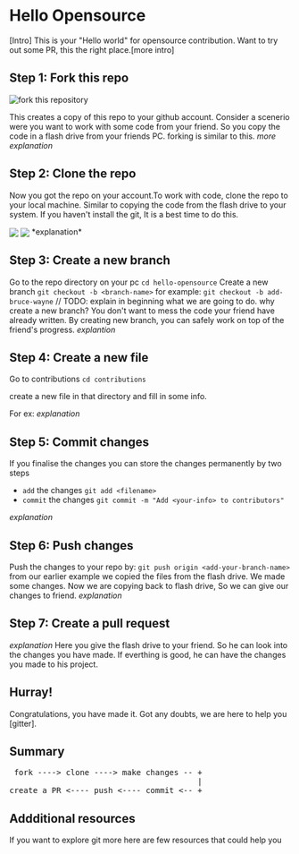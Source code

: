 # Hello Opensource 

[Intro]
This is your "Hello world" for opensource contribution. Want to try out some PR, this the right place.[more intro]

## Step 1: Fork this repo

<img align="center" src="https://user-images.githubusercontent.com/59721339/92510135-ffa77680-f228-11ea-889f-d4a99eb873db.png" alt="fork this repository" />

 This creates a copy of this repo to your github account. Consider a scenerio were you want to work with some code from your friend. So you copy the code in a flash drive from your friends PC. forking is similar to this.
 *more explanation*
## Step 2: Clone the repo
Now  you got the repo on your account.To work with code, clone the repo to your local machine. Similar to copying the code from the flash drive to your system. If you haven't install the git, It is a best time to do this.

<img align="center" src="https://user-images.githubusercontent.com/59721339/92510454-7fcddc00-f229-11ea-9178-eb8cebfd34f7.png" />
<img align="center" src="https://user-images.githubusercontent.com/59721339/92510575-b3a90180-f229-11ea-8c77-4f90752647ea.png">
*explanation*

## Step 3: Create a new branch
 Go to the repo directory on your pc
 `cd hello-opensource`
 Create a new branch
 `git checkout -b <branch-name>`
 for example:
 `git checkout -b add-bruce-wayne`
 // TODO: explain in beginning what we are going to do.
 why create a new branch?
 You don't want to mess the code your friend have already written. By creating new branch, you can safely work on top of the friend's progress. 
*explantion*
## Step 4: Create a new file
Go to contributions
`cd contributions`

create a new file in that directory and fill in some info.

For ex:
  <example>
*explanation*
## Step 5: Commit changes
 If you finalise the changes you can store the changes permanently by two steps
 - `add` the changes
 `git add <filename>`
 - `commit` the changes
 `git commit -m "Add <your-info> to contributors"`
 
*explanation*
## Step 6: Push changes
Push the changes to your repo by:
`git push origin <add-your-branch-name>`
from our earlier example we copied the files from the flash drive. We made some changes. Now we are copying back to flash drive, So we can give our changes to friend.
*explanation*
## Step 7: Create a pull request
*explanation*
Here you give the flash drive to your friend. So he can look into the changes you have made. If everthing is good, he can have the changes you made to his project. 
## Hurray!
 Congratulations, you have made it. Got any doubts, we are here to help you [gitter].

## Summary 
<pre>
 fork ----> clone ----> make changes -- +
                                        | 
create a PR <---- push <---- commit <-- +
</pre>
## Addditional resources
If you want to explore git more here are few resources that  could help you
